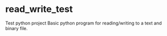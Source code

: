 # read_write_test
Test python project 
Basic python program for reading/writing to a text and binary file. 
